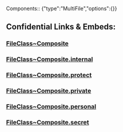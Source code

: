 ﻿---
limit: 9
mapWithTag: true
icon: component
tagNames:
  - class/Composite
  - is_a_/Composite
  - schema-org/Composite
tags:
  - class/FileClass
  - is_a_/Class
excludes: 
extends: FileClass~Thing
version: "2.0"
fields:
  - id: AwLQYP
    name: Components
    options: {}
    type: MultiFile
    path: ""
---

Components:: {"type":"MultiFile","options":{}}
## Confidential Links & Embeds: 

### [FileClass~Composite](/_public/fileClass/FileClass~Composite.md) 

### [FileClass~Composite.internal](/_internal/fileClass/FileClass~Composite.internal.md) 

### [FileClass~Composite.protect](/_protect/fileClass/FileClass~Composite.protect.md) 

### [FileClass~Composite.private](/_private/fileClass/FileClass~Composite.private.md) 

### [FileClass~Composite.personal](/_personal/fileClass/FileClass~Composite.personal.md) 

### [FileClass~Composite.secret](/_secret/fileClass/FileClass~Composite.secret.md) 
